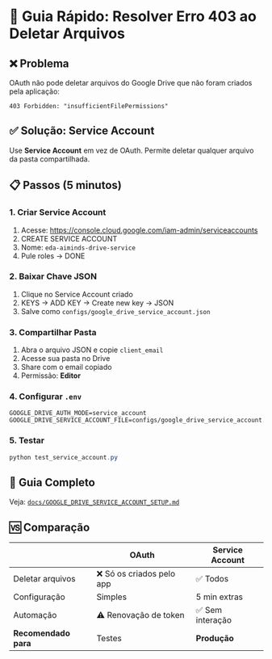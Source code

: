 # 🚀 Guia Rápido: Resolver Erro 403 ao Deletar Arquivos

## ❌ Problema

OAuth não pode deletar arquivos do Google Drive que não foram criados pela aplicação:
```
403 Forbidden: "insufficientFilePermissions"
```

## ✅ Solução: Service Account

Use **Service Account** em vez de OAuth. Permite deletar qualquer arquivo da pasta compartilhada.

## 📋 Passos (5 minutos)

### 1. Criar Service Account
1. Acesse: https://console.cloud.google.com/iam-admin/serviceaccounts
2. CREATE SERVICE ACCOUNT
3. Nome: `eda-aiminds-drive-service`
4. Pule roles → DONE

### 2. Baixar Chave JSON
1. Clique no Service Account criado
2. KEYS → ADD KEY → Create new key → JSON
3. Salve como `configs/google_drive_service_account.json`

### 3. Compartilhar Pasta
1. Abra o arquivo JSON e copie `client_email`
2. Acesse sua pasta no Drive
3. Share com o email copiado
4. Permissão: **Editor**

### 4. Configurar `.env`
```env
GOOGLE_DRIVE_AUTH_MODE=service_account
GOOGLE_DRIVE_SERVICE_ACCOUNT_FILE=configs/google_drive_service_account.json
```

### 5. Testar
```powershell
python test_service_account.py
```

## 📖 Guia Completo

Veja: [`docs/GOOGLE_DRIVE_SERVICE_ACCOUNT_SETUP.md`](docs/GOOGLE_DRIVE_SERVICE_ACCOUNT_SETUP.md)

## 🆚 Comparação

| | OAuth | Service Account |
|---|---|---|
| Deletar arquivos | ❌ Só os criados pelo app | ✅ Todos |
| Configuração | Simples | 5 min extras |
| Automação | ⚠️ Renovação de token | ✅ Sem interação |
| **Recomendado para** | Testes | **Produção** |
